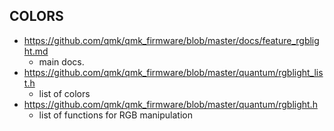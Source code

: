 ## COLORS

- https://github.com/qmk/qmk_firmware/blob/master/docs/feature_rgblight.md
  - main docs.
- https://github.com/qmk/qmk_firmware/blob/master/quantum/rgblight_list.h
  - list of colors
- https://github.com/qmk/qmk_firmware/blob/master/quantum/rgblight.h
  - list of functions for RGB manipulation
